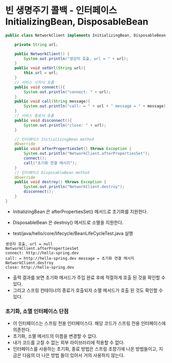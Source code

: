 
# 빈 생명주기 콜백  - 인터페이스 InitializingBean, DisposableBean

```java
public class NetworkClient implements InitializingBean, DisposableBean {

    private String url;

    public NetworkClient() {
        System.out.println("생성자 호출, url = " + url);
    }
    public void setUrl(String url){
        this.url = url;
    }
    // 서비스 시작시 호출
    public void connect(){
        System.out.println("connect: " + url);
    }
    public void call(String message){
        System.out.println("call: = " + url + " message = " + message);
    }
    // 서비스 종료시 호출
    public void disconnect(){
        System.out.println("close: " + url);
    }

    // 인터페이스 InitializingBean method
    @Override
    public void afterPropertiesSet() throws Exception {
        System.out.println("NetworkClient.afterPropertiesSet");
        connect();
        call("초기화 연결 메시지");
    }
    // 인터페이스 DisposableBean method
    @Override
    public void destroy() throws Exception {
        System.out.println("NetworkClient.destroy");
        disconnect();
    }
}
```

- InitializingBean 은 afterPropertiesSet() 메서드로 초기화를 지원한다.
- DisposableBean 은 destroy() 메서드로 소멸을 지원한다.

- test/java/hello/core/lifecycle/BeanLifeCycleTest.java 실행

```text
생성자 호출, url = null
NetworkClient.afterPropertiesSet
connect: http://hello-spring.dev
call: = http://hello-spring.dev message = 초기화 연결 메시지
NetworkClient.destroy
close: http://hello-spring.dev
```

- 출력 결과를 보면 초기화 메서드가 주입 완료 후에 적절하게 호출 된 것을 확인할 수 있다.
- 그리고 스프링 컨테이너의 종료가 호출되자 소멸 메서드가 호출 된 것도 확인할 수 있다.

### 초기화, 소멸 인터페이스 단점

- 이 인터페이스는 스프링 전용 인터페이스다. 해당 코드가 스프링 전용 인터페이스에 의존한다.
- 초기화, 소멸 메서드의 이름을 변경할 수 없다.
- 내가 코드를 고칠 수 없는 외부 라이브러리에 적용할 수 없다.
- 인터페이스를 사용하는 초기화, 종료 방법은 스프링 초창기에 나온 방법들이고, 지금은 다음의 더 나은 방법
  들이 있어서 거의 사용하지 않는다.
